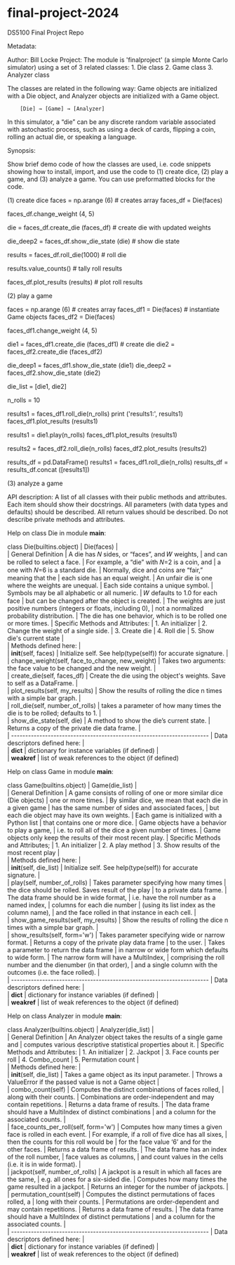 # final-project-2024
DS5100 Final Project Repo

Metadata:

Author: Bill Locke
Project: The module is 'finalproject' (a simple Monte Carlo simulator)
using a set of 3 related classes:
    1. Die class 
    2. Game class
    3. Analyzer class
    
The classes are related in the following way: 
    Game objects are initialized with a Die object, 
    and Analyzer objects are initialized with a Game object.

        [Die] → [Game] → [Analyzer]

In this simulator, a “die” can be any discrete random variable 
associated with astochastic process, such as using a deck of cards, 
flipping a coin, rolling an actual die, or speaking a language.

Synopsis: 

Show brief demo code of how the classes are used, i.e. code snippets
showing how to install, import, and use the code to (1) create dice, 
(2) play a game, and (3) analyze a game. 
You can use preformatted blocks for the code.

(1) create dice
faces = np.arange (6)  # creates array
faces_df = Die(faces)

faces_df.change_weight (4, 5)

die = faces_df.create_die (faces_df)    # create die with updated weights

die_deep2 = faces_df.show_die_state (die)  # show die state

results = faces_df.roll_die(1000)   # roll die

results.value_counts()   # tally roll results

faces_df.plot_results (results)   # plot roll results

(2) play a game

faces = np.arange (6)  # creates array
faces_df1 = Die(faces) # instantiate Game objects
faces_df2 = Die(faces)

faces_df1.change_weight (4, 5)

die1 = faces_df1.create_die (faces_df1)  # create die
die2 = faces_df2.create_die (faces_df2)

die_deep1 = faces_df1.show_die_state (die1)
die_deep2 = faces_df2.show_die_state (die2)

die_list = [die1, die2]

n_rolls = 10

results1 = faces_df1.roll_die(n_rolls)
print ('results1:', results1)
faces_df1.plot_results (results1)

results1 = die1.play(n_rolls)
faces_df1.plot_results (results1)

results2 = faces_df2.roll_die(n_rolls)
faces_df2.plot_results (results2)

results_df = pd.DataFrame()
results1 = faces_df1.roll_die(n_rolls)
results_df = results_df.concat ([results1])

(3) analyze a game


API description: A list of all classes with their public methods and attributes. Each
item should show their docstrings. All parameters (with data types and defaults)
should be described. All return values should be described. Do not describe private
methods and attributes.

Help on class Die in module __main__:

class Die(builtins.object)
 |  Die(faces)
 |  
 |  General Definition
 |  A die has 𝑁 sides, or “faces”, and 𝑊 weights,
 |  and can be rolled to select a face.
 |  For example, a “die” with 𝑁=2 is a coin, and
 |  a one with 𝑁=6 is a standard die.
 |  Normally, dice and coins are “fair,” meaning that the
 |  each side has an equal weight.
 |  An unfair die is one where the weights are unequal.
 |  Each side contains a unique symbol.
 |  Symbols may be all alphabetic or all numeric.
 |  𝑊 defaults to 1.0 for each face
 |  but can be changed after the object is created.
 |  The weights are just positive numbers (integers or floats, including 0),
 |  not a normalized probability distribution.
 |  The die has one behavior, which is to be rolled one or more times.
 |  Specific Methods and Attributes:
 |      1. An initializer
 |      2. Change the weight of a single side.
 |      3. Create die
 |      4. Roll die
 |      5. Show die's current state
 |  
 |  Methods defined here:
 |  
 |  __init__(self, faces)
 |      Initialize self.  See help(type(self)) for accurate signature.
 |  
 |  change_weight(self, face_to_change, new_weight)
 |      Takes two arguments: the face value to be changed and the new weight.
 |  
 |  create_die(self, faces_df)
 |      Create the die using the object's weights. Save to self as a DataFrame.
 |  
 |  plot_results(self, my_results)
 |      Show the results of rolling the dice n times with a simple bar graph.
 |  
 |  roll_die(self, number_of_rolls)
 |      takes a parameter of how many times the die is to be rolled; defaults to 1.
 |  
 |  show_die_state(self, die)
 |      A method to show the die’s current state.
 |      Returns a copy of the private die data frame.
 |  
 |  ----------------------------------------------------------------------
 |  Data descriptors defined here:
 |  
 |  __dict__
 |      dictionary for instance variables (if defined)
 |  
 |  __weakref__
 |      list of weak references to the object (if defined)


Help on class Game in module __main__:

class Game(builtins.object)
 |  Game(die_list)
 |  
 |  General Definition
 |  A game consists of rolling of one or more similar dice (Die objects)
 |      one or more times.
 |  By similar dice, we mean that each die in a given game 
 |      has the same number of sides and associated faces, 
 |      but each die object may have its own weights.
 |  Each game is initialized with a Python list 
 |      that contains one or more dice.
 |  Game objects have a behavior to play a game, 
 |      i.e. to roll all of the dice a given number of times.
 |  Game objects only keep the results of their most recent play.
 |  Specific Methods and Attributes;
 |      1. An initializer
 |      2. A play method
 |      3. Show results of the most recent play
 |  
 |  Methods defined here:
 |  
 |  __init__(self, die_list)
 |      Initialize self.  See help(type(self)) for accurate signature.
 |  
 |  play(self, number_of_rolls)
 |      Takes parameter specifying how many times 
 |          the dice should be rolled. Saves result of the play
 |          to a private data frame.
 |      The data frame should be in wide format, 
 |          i.e. have the roll number as a named index, 
 |          columns for each die number 
 |          (using its list index as the column name),
 |          and the face rolled in that instance in each cell.
 |  
 |  show_game_results(self, my_results)
 |      Show the results of rolling the dice n times with a simple bar graph.
 |  
 |  show_results(self, form='w')
 |      Takes parameter specifying wide or narrow format. 
 |      Returns a copy of the private play data frame
 |          to the user.
 |      Takes a parameter to return the data frame 
 |          in narrow or wide form which defaults to wide form.
 |      The narrow form will have a MultiIndex, 
 |          comprising the roll number and the dienumber (in that order), 
 |          and a single column with the outcomes (i.e. the face rolled).
 |  
 |  ----------------------------------------------------------------------
 |  Data descriptors defined here:
 |  
 |  __dict__
 |      dictionary for instance variables (if defined)
 |  
 |  __weakref__
 |      list of weak references to the object (if defined)

Help on class Analyzer in module __main__:

class Analyzer(builtins.object)
 |  Analyzer(die_list)
 |  
 |  General Definition
 |  An Analyzer object takes the results of a single game and 
 |  computes various descriptive statistical properties about it.
 |  Specific Methods and Attributes:
 |      1. An initializer
 |      2. Jackpot
 |      3. Face counts per roll
 |      4. Combo_count
 |      5. Permutation count
 |  
 |  Methods defined here:
 |  
 |  __init__(self, die_list)
 |      Takes a game object as its input parameter.
 |      Throws a ValueError if the passed value is not a Game object
 |  
 |  combo_count(self)
 |      Computes the distinct combinations of faces rolled,
 |          along with their counts.
 |      Combinations are order-independent and may contain repetitions.
 |      Returns a data frame of results.
 |      The data frame should have a MultiIndex of distinct combinations
 |          and a column for the associated counts.
 |  
 |  face_counts_per_roll(self, form='w')
 |      Computes how many times a given face is rolled in each event.
 |      For example, if a roll of five dice has all sixes, 
 |          then the counts for this roll would be 
 |          for the face value ‘6’ and for the other faces.
 |      Returns a data frame of results.
 |      The data frame has an index of the roll number,
 |          face values as columns, 
 |          and count values in the cells (i.e. it is in wide format).
 |  
 |  jackpot(self, number_of_rolls)
 |      A jackpot is a result in which all faces are the same,
 |          e.g. all ones for a six-sided die.
 |      Computes how many times the game resulted in a jackpot.
 |      Returns an integer for the number of jackpots.
 |  
 |  permutation_count(self)
 |      Computes the distinct permutations of faces rolled, a
 |          long with their counts.
 |      Permutations are order-dependent and may contain repetitions.
 |      Returns a data frame of results.
 |      The data frame should have a MultiIndex of distinct permutations
 |      and a column for the associated counts.
 |  
 |  ----------------------------------------------------------------------
 |  Data descriptors defined here:
 |  
 |  __dict__
 |      dictionary for instance variables (if defined)
 |  
 |  __weakref__
 |      list of weak references to the object (if defined)